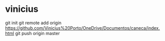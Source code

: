 # vinicius
git init 
git remote add origin
https://github.com/Vinicius%20Porto/OneDrive/Documentos/caneca/index.html
git push origin master
